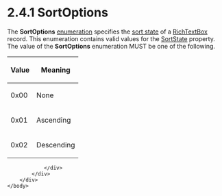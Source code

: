 <html dir="LTR" xmlns:mshelp="http://msdn.microsoft.com/mshelp" xmlns:ddue="http://ddue.schemas.microsoft.com/authoring/2003/5" xmlns:xlink="http://www.w3.org/1999/xlink" xmlns:tool="http://www.microsoft.com/tooltip">
    <head>
        <meta http-equiv="Content-Type" content="text/html; CHARSET=utf-8"></meta>
        <meta name="save" content="history"></meta>
        <title>2.4.1 SortOptions</title>
        <xml>
            <mshelp:toctitle title="2.4.1 SortOptions"></mshelp:toctitle>
            <mshelp:rltitle title="[MS-RPL]: SortOptions"></mshelp:rltitle>
            <mshelp:keyword index="A" term="91932934-b72e-40c1-87b0-63866143fe8f"></mshelp:keyword>
            <mshelp:attr name="DCSext.ContentType" value="open specification"></mshelp:attr>
            <mshelp:attr name="AssetID" value="91932934-b72e-40c1-87b0-63866143fe8f"></mshelp:attr>
            <mshelp:attr name="TopicType" value="kbRef"></mshelp:attr>
            <mshelp:attr name="DCSext.Title" value="[MS-RPL]: SortOptions" />
        </xml>
    </head>
    <body>
        <div id="header">
            <h1 class="heading">2.4.1 SortOptions</h1>
        </div>
        <div id="mainSection">
            <div id="mainBody">
                <div id="allHistory" class="saveHistory"></div>
                <div id="sectionSection0" class="section" name="collapseableSection">
                    

<p>The <b>SortOptions</b> <a href="75ae48f7-746b-4b41-919c-6699fa28b3ef.md#gt_846463b5-421c-4d6b-8d82-79d44db666fa">enumeration</a> specifies the <a href="75ae48f7-746b-4b41-919c-6699fa28b3ef.md#gt_c04902fc-7cee-41cd-8c74-98d9ed417b17">sort state</a> of a <a href="e1999254-e8d4-4998-8ef5-00e0991ab9c7.md">RichTextBox</a> record. This
enumeration contains valid values for the <a href="2bc8e003-d725-457c-9b54-84912252d98a.md">SortState</a> property. The
value of the <b>SortOptions</b> enumeration MUST be one of the following.</p>

<table>
 <thead>
  <tr>
   <th>
   <p>Value</p>
   </th>
   <th>
   <p>Meaning</p>
   </th>
  </tr>
 </thead>
 <tr>
  <td>
  <p>0x00</p>
  </td>
  <td>
  <p>None</p>
  </td>
 </tr>
 <tr>
  <td>
  <p>0x01</p>
  </td>
  <td>
  <p>Ascending</p>
  </td>
 </tr>
 <tr>
  <td>
  <p>0x02</p>
  </td>
  <td>
  <p>Descending</p>
  </td>
 </tr>
</table>

<p> </p>


                </div>
            </div>
        </div>
    </body>
</html>